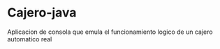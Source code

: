 # Cajero-java

Aplicacion de consola que emula el funcionamiento logico de un cajero automatico real